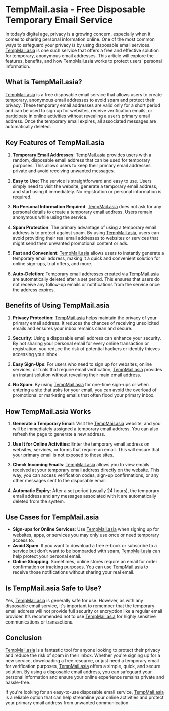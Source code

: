 # TempMail.asia - Free Disposable Temporary Email Service

In today’s digital age, privacy is a growing concern, especially when it comes to sharing personal information online. One of the most common ways to safeguard your privacy is by using disposable email services. [TempMail.asia](https://www.tempmail.asia/) is one such service that offers a free and effective solution for temporary, anonymous email addresses. This article will explore the features, benefits, and how TempMail.asia works to protect users' personal information.

## What is TempMail.asia?

[TempMail.asia](https://www.tempmail.asia/) is a free disposable email service that allows users to create temporary, anonymous email addresses to avoid spam and protect their privacy. These temporary email addresses are valid only for a short period and can be used to sign up for websites, receive verification emails, or participate in online activities without revealing a user’s primary email address. Once the temporary email expires, all associated messages are automatically deleted.

## Key Features of TempMail.asia

1. **Temporary Email Addresses**: [TempMail.asia](https://www.tempmail.asia/) provides users with a random, disposable email address that can be used for temporary purposes. This allows users to keep their primary email addresses private and avoid receiving unwanted messages.

2. **Easy to Use**: The service is straightforward and easy to use. Users simply need to visit the website, generate a temporary email address, and start using it immediately. No registration or personal information is required.

3. **No Personal Information Required**: [TempMail.asia](https://www.tempmail.asia/) does not ask for any personal details to create a temporary email address. Users remain anonymous while using the service.

4. **Spam Protection**: The primary advantage of using a temporary email address is to protect against spam. By using [TempMail.asia](https://www.tempmail.asia/), users can avoid providing their real email addresses to websites or services that might send them unwanted promotional content or ads.

5. **Fast and Convenient**: [TempMail.asia](https://www.tempmail.asia/) allows users to instantly generate a temporary email address, making it a quick and convenient solution for online sign-ups, trial offers, and more.

6. **Auto-Deletion**: Temporary email addresses created via [TempMail.asia](https://www.tempmail.asia/) are automatically deleted after a set period. This ensures that users do not receive any follow-up emails or notifications from the service once the address expires.

## Benefits of Using TempMail.asia

1. **Privacy Protection**: [TempMail.asia](https://www.tempmail.asia/) helps maintain the privacy of your primary email address. It reduces the chances of receiving unsolicited emails and ensures your inbox remains clean and secure.

2. **Security**: Using a disposable email address can enhance your security. By not sharing your personal email for every online transaction or registration, you reduce the risk of potential hackers or identity thieves accessing your inbox.

3. **Easy Sign-Ups**: For users who need to sign up for websites, online services, or trials that require email verification, [TempMail.asia](https://www.tempmail.asia/) provides an instant solution without revealing their main email address. 

4. **No Spam**: By using [TempMail.asia](https://www.tempmail.asia/) for one-time sign-ups or when entering a site that asks for your email, you can avoid the overload of promotional or marketing emails that often flood your primary inbox.

## How TempMail.asia Works

1. **Generate a Temporary Email**: Visit the [TempMail.asia](https://www.tempmail.asia/) website, and you will be immediately assigned a temporary email address. You can also refresh the page to generate a new address.

2. **Use It for Online Activities**: Enter the temporary email address on websites, services, or forms that require an email. This will ensure that your primary email is not exposed to those sites.

3. **Check Incoming Emails**: [TempMail.asia](https://www.tempmail.asia/) allows you to view emails received at your temporary email address directly on the website. This way, you can access verification codes, sign-up confirmations, or any other messages sent to the disposable email.

4. **Automatic Expiry**: After a set period (usually 24 hours), the temporary email address and any messages associated with it are automatically deleted from the system.

## Use Cases for TempMail.asia

- **Sign-ups for Online Services**: Use [TempMail.asia](https://www.tempmail.asia/) when signing up for websites, apps, or services you may only use once or need temporary access to.
- **Avoid Spam**: If you want to download a free e-book or subscribe to a service but don’t want to be bombarded with spam, [TempMail.asia](https://www.tempmail.asia/) can help protect your personal email.
- **Online Shopping**: Sometimes, online stores require an email for order confirmation or tracking purposes. You can use [TempMail.asia](https://www.tempmail.asia/) to receive those notifications without sharing your real email.

## Is TempMail.asia Safe to Use?

Yes, [TempMail.asia](https://www.tempmail.asia/) is generally safe for use. However, as with any disposable email service, it's important to remember that the temporary email address will not provide full security or encryption like a regular email provider. It’s recommended not to use [TempMail.asia](https://www.tempmail.asia/) for highly sensitive communications or transactions.

## Conclusion

[TempMail.asia](https://www.tempmail.asia/) is a fantastic tool for anyone looking to protect their privacy and reduce the risk of spam in their inbox. Whether you're signing up for a new service, downloading a free resource, or just need a temporary email for verification purposes, [TempMail.asia](https://www.tempmail.asia/) offers a simple, quick, and secure solution. By using a disposable email address, you can safeguard your personal information and ensure your online experience remains private and hassle-free.. 

If you're looking for an easy-to-use disposable email service, [TempMail.asia](https://www.tempmail.asia/) is a reliable option that can help streamline your online activities and protect your primary email address from unwanted communication.
